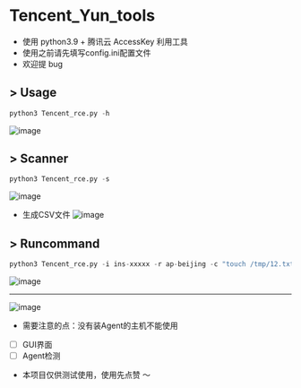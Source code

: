 # Tencent_Yun_tools

* 使用 python3.9 + 腾讯云 AccessKey 利用工具
* 使用之前请先填写config.ini配置文件
* 欢迎提 bug

## >  Usage

```python
python3 Tencent_rce.py -h
```

 ![image](img/01.png)

## >  Scanner

```python
python3 Tencent_rce.py -s
```
 ![image](img/02.png)

* 生成CSV文件
 ![image](img/0202.png)

## >  Runcommand

```python
python3 Tencent_rce.py -i ins-xxxxx -r ap-beijing -c "touch /tmp/12.txt"
```

 ![image](img/03.png)
 
 ----
 ![image](img/04.png)
 
 * 需要注意的点：没有装Agent的主机不能使用

 - [ ] GUI界面
 - [ ] Agent检测
 
 * 本项目仅供测试使用，使用先点赞 ～
